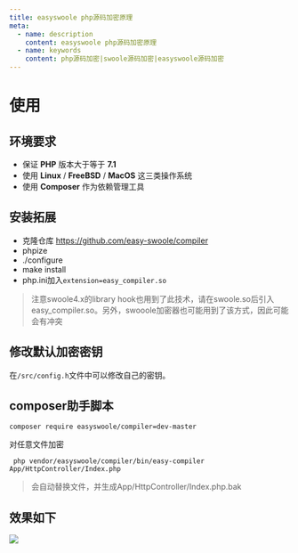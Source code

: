 ```yaml
---
title: easyswoole php源码加密原理
meta:
  - name: description
    content: easyswoole php源码加密原理
  - name: keywords
    content: php源码加密|swoole源码加密|easyswoole源码加密
---
```

# 使用
## 环境要求
- 保证 **PHP** 版本大于等于 **7.1**
- 使用 **Linux** / **FreeBSD** / **MacOS** 这三类操作系统
- 使用 **Composer** 作为依赖管理工具

## 安装拓展
- 克隆仓库 https://github.com/easy-swoole/compiler
- phpize
- ./configure
- make install
- php.ini加入```extension=easy_compiler.so```

> 注意swoole4.x的library hook也用到了此技术，请在swoole.so后引入easy_compiler.so。另外，swooole加密器也可能用到了该方式，因此可能会有冲突

## 修改默认加密密钥
在```/src/config.h```文件中可以修改自己的密钥。

## composer助手脚本
```
composer require easyswoole/compiler=dev-master
```
对任意文件加密
```
 php vendor/easyswoole/compiler/bin/easy-compiler App/HttpController/Index.php 
```

> 会自动替换文件，并生成App/HttpController/Index.php.bak

## 效果如下
![](/Images/Other/CodeEncrypt/encrypt.png)